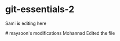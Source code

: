 # git-essentials-2

<p> Sami is editing here </p>
# maysoon's modifications
Mohannad Edited the file
